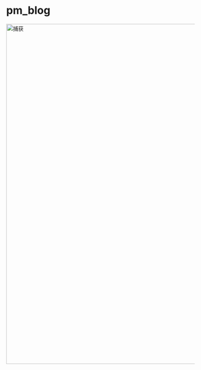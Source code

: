 # pm_blog
<img width="906" alt="捕获" src="https://user-images.githubusercontent.com/43785374/157373591-0cc7b48f-f710-4c81-8d50-3ff254424fb2.PNG">
